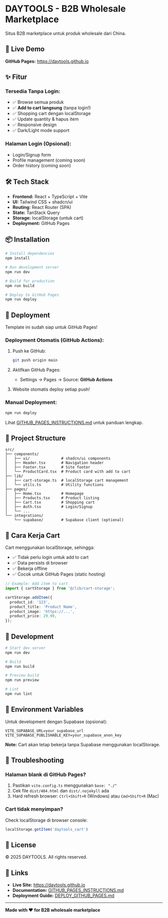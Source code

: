 # DAYTOOLS - B2B Wholesale Marketplace

Situs B2B marketplace untuk produk wholesale dari China.

## 🚀 Live Demo

**GitHub Pages:** https://daytools.github.io

## ✨ Fitur

### Tersedia Tanpa Login:
- ✅ Browse semua produk
- ✅ **Add to cart langsung** (tanpa login!)
- ✅ Shopping cart dengan localStorage
- ✅ Update quantity & hapus item
- ✅ Responsive design
- ✅ Dark/Light mode support

### Halaman Login (Opsional):
- Login/Signup form
- Profile management (coming soon)
- Order history (coming soon)

## 🛠️ Tech Stack

- **Frontend:** React + TypeScript + Vite
- **UI:** Tailwind CSS + shadcn/ui
- **Routing:** React Router (SPA)
- **State:** TanStack Query
- **Storage:** localStorage (untuk cart)
- **Deployment:** GitHub Pages

## 📦 Installation

```bash
# Install dependencies
npm install

# Run development server
npm run dev

# Build for production
npm run build

# Deploy to GitHub Pages
npm run deploy
```

## 🚀 Deployment

Template ini sudah siap untuk GitHub Pages!

### Deployment Otomatis (GitHub Actions):

1. Push ke GitHub:
   ```bash
   git push origin main
   ```

2. Aktifkan GitHub Pages:
   - Settings → Pages → Source: **GitHub Actions**

3. Website otomatis deploy setiap push!

### Manual Deployment:

```bash
npm run deploy
```

Lihat [GITHUB_PAGES_INSTRUCTIONS.md](./GITHUB_PAGES_INSTRUCTIONS.md) untuk panduan lengkap.

## 📁 Project Structure

```
src/
├── components/
│   ├── ui/              # shadcn/ui components
│   ├── Header.tsx       # Navigation header
│   ├── Footer.tsx       # Site footer
│   └── ProductCard.tsx  # Product card with add to cart
├── lib/
│   ├── cart-storage.ts  # localStorage cart management
│   └── utils.ts         # Utility functions
├── pages/
│   ├── Home.tsx         # Homepage
│   ├── Products.tsx     # Product listing
│   ├── Cart.tsx         # Shopping cart
│   ├── Auth.tsx         # Login/Signup
│   └── ...
└── integrations/
    └── supabase/        # Supabase client (optional)
```

## 🎯 Cara Kerja Cart

Cart menggunakan localStorage, sehingga:
- ✅ Tidak perlu login untuk add to cart
- ✅ Data persists di browser
- ✅ Bekerja offline
- ✅ Cocok untuk GitHub Pages (static hosting)

```typescript
// Example: Add item to cart
import { cartStorage } from '@/lib/cart-storage';

cartStorage.addItem({
  product_id: '123',
  product_title: 'Product Name',
  product_image: 'https://...',
  product_price: 29.99,
});
```

## 🔧 Development

```bash
# Start dev server
npm run dev

# Build
npm run build

# Preview build
npm run preview

# Lint
npm run lint
```

## 📝 Environment Variables

Untuk development dengan Supabase (opsional):

```env
VITE_SUPABASE_URL=your_supabase_url
VITE_SUPABASE_PUBLISHABLE_KEY=your_supabase_anon_key
```

**Note:** Cart akan tetap bekerja tanpa Supabase menggunakan localStorage.

## 🐛 Troubleshooting

### Halaman blank di GitHub Pages?

1. Pastikan `vite.config.ts` menggunakan `base: "./"`
2. Cek file `dist/404.html` dan `dist/.nojekyll` ada
3. Hard refresh browser: `Ctrl+Shift+R` (Windows) atau `Cmd+Shift+R` (Mac)

### Cart tidak menyimpan?

Check localStorage di browser console:
```javascript
localStorage.getItem('daytools_cart')
```

## 📄 License

© 2025 DAYTOOLS. All rights reserved.

## 🔗 Links

- **Live Site:** https://daytools.github.io
- **Documentation:** [GITHUB_PAGES_INSTRUCTIONS.md](./GITHUB_PAGES_INSTRUCTIONS.md)
- **Deployment Guide:** [DEPLOY_GITHUB_PAGES.md](./DEPLOY_GITHUB_PAGES.md)

---

**Made with ❤️ for B2B wholesale marketplace**
